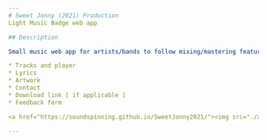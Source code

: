 ```yaml
---
# Sweet Jonny (2021) Production
Light Music Badge web app

## Description

Small music web app for artists/bands to follow mixing/mastering featuring:

* Tracks and player
* Lyrics
* Artwork
* Contact
* Download link [ if applicable ]
* Feedback form

<a href="https://soundspinning.github.io/SweetJonny2021/"><img src="./assets/Music-Badge-sm.jpg" alt="Sweet Jonny Music Badge"></a>

---
```

